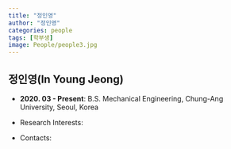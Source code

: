 ```yaml
---
title: "정인영"
author: "정인영"
categories: people
tags: [학부생]
image: People/people3.jpg
---
```


## 정인영(In Young Jeong)

* **2020. 03 - Present**: B.S. Mechanical Engineering, Chung-Ang University, Seoul, Korea

* Research Interests:

* Contacts:
